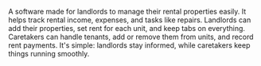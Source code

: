 
A software made for landlords to manage their rental properties easily. It helps track rental income, expenses, and tasks like repairs. Landlords can add their properties, set rent for each unit, and keep tabs on everything. Caretakers can handle tenants, add or remove them from units, and record rent payments. It's simple: landlords stay informed, while caretakers keep things running smoothly.